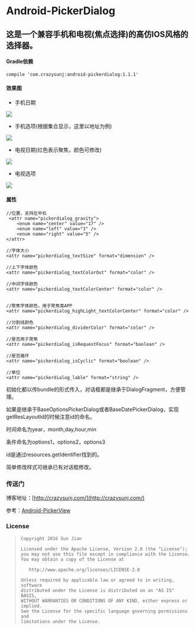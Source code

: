 # Android-PickerDialog

## 这是一个兼容手机和电视(焦点选择)的高仿IOS风格的选择器。


#### Gradle依赖

```
compile 'com.crazysunj:android-pickerdialog:1.1.1'
```

#### 效果图

* 手机日期

![](https://github.com/crazysunj/Android-PickerView/blob/master/picture/phoneDate.png)

* 手机选项(根据集合显示，这里以地址为例)

![](https://github.com/crazysunj/Android-PickerDialog/blob/master/picture/optionsPhone%20.png?raw=true)

* 电视日期(红色表示聚焦，颜色可修改)

![](https://github.com/crazysunj/Android-PickerView/blob/master/picture/TVDate.png)

* 电视选项

![](https://github.com/crazysunj/Android-PickerView/blob/master/picture/TVOptions.png)

#### 属性

```
//位置，支持左中右
 <attr name="pickerdialog_gravity">
    <enum name="center" value="17" />
    <enum name="left" value="3" />
    <enum name="right" value="5" />
</attr>

//字体大小
<attr name="pickerdialog_textSize" format="dimension" />

//上下字体颜色
<attr name="pickerdialog_textColorOut" format="color" />

//中间字体颜色
<attr name="pickerdialog_textColorCenter" format="color" />


//聚焦字体颜色，用于聚焦类APP
<attr name="pickerdialog_highLight_textColorCenter" format="color" />

//分割线颜色
<attr name="pickerdialog_dividerColor" format="color" />

//是否用于聚焦
<attr name="pickerdialog_isRequestFocus" format="boolean" />

//是否循环
<attr name="pickerdialog_isCyclic" format="boolean" />

//单位
<attr name="pickerdialog_lable" format="string" />
```

初始化都以传bundle的形式传入，对话框都是继承于DialogFragment，方便管理。

如果是继承于BaseOptionsPickerDialog或者BaseDatePickerDialog，实现getResLayoutId的时候注意id的命名。

时间命名为year，month,day,hour,min

条件命名为options1，options2，options3

id是通过resources.getIdentifier找到的。

简单修改样式可继承已有对话框修改。

### 传送门

博客地址：[http://crazysunj.com/](http://crazysunj.com/)

参考：[Android-PickerView](https://github.com/Bigkoo/Android-PickerView)

### License

> ```
> Copyright 2016 Sun Jian
>
> Licensed under the Apache License, Version 2.0 (the "License");
> you may not use this file except in compliance with the License.
> You may obtain a copy of the License at
>
>    http://www.apache.org/licenses/LICENSE-2.0
>
> Unless required by applicable law or agreed to in writing, software
> distributed under the License is distributed on an "AS IS" BASIS,
> WITHOUT WARRANTIES OR CONDITIONS OF ANY KIND, either express or implied.
> See the License for the specific language governing permissions and
> limitations under the License.
> ```
